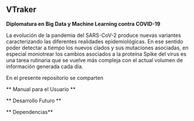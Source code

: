 ## VTraker

**Diplomatura en Big Data y Machine Learning contra COVID-19**

La evolución de la pandemia del SARS-CoV-2 produce nuevas variantes caracterizando las diferentes realidades epidemiológicas. En ese sentido poder detectar a tiempo los nuevos clados y sus mutaciones asociadas, en especial moniotrear los cambios asociados a la proteína Spike del virus es una tarea rutinaria que se vuelve más compleja con el actual volumen de información generada cada día.  

En el presente repositorio se comparten 


** Manual para el Usuario **

** Desarrollo Futuro ** 

** Dependencias**



